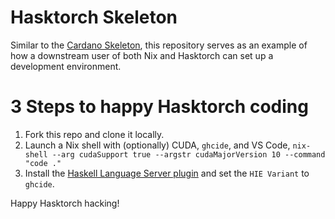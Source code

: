 # Hasktorch Skeleton

Similar to the [Cardano Skeleton](https://github.com/input-output-hk/cardano-skeleton),
this repository serves as an example of how a downstream user of both Nix and Hasktorch
can set up a development environment.

# 3 Steps to happy Hasktorch coding

1. Fork this repo and clone it locally.
2. Launch a Nix shell with (optionally) CUDA, `ghcide`, and VS Code, `nix-shell --arg cudaSupport true --argstr cudaMajorVersion 10 --command "code ."`
3. Install the [Haskell Language Server plugin](https://marketplace.visualstudio.com/items?itemName=alanz.vscode-hie-server) and set the `HIE Variant` to `ghcide`.

Happy Hasktorch hacking!
